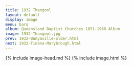 ```yaml
---
title: 1932 Thangool
layout: default
display: image
menu: barq
album: Queensland Baptist Churches 1851-1960 Album
image: 1932-Thangool.jpg
prev: 1932-Bunyaville-older.html
next: 1932-Tinana-Marybrough.html
---
```

{% include image-head.md %}
{% include image.html %}
